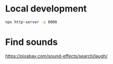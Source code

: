# Local development

```bash
npx http-server -p 8000
```

# Find sounds

https://pixabay.com/sound-effects/search/laugh/
